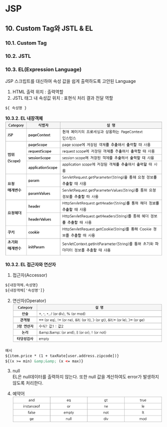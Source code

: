 ﻿# JSP

## 10. Custom Tag와 JSTL & EL  

### 10.1. Custom Tag  

### 10.2. JSTL  

### 10.3. EL(Expression Language)  
JSP 스크립트를 대신하여 속성 값을 쉽게 출력하도록 고안된 Language  
1. HTML 출력 위치 : 출력역할  
2. JSTL 태그 내 속성값 위치   : 표현식 처리 결과 전달 역할

```html
${ 속성명 }
```

**10.3.2. EL 내장객체**  
![ELInnerObjectIMG](./img/ELInnerObject.PNG)  

**10.3.2. EL 접근자와 연산자**  

1) 접근자(Accessor)  

```html
${내장객체.속성명}
${내장객체['속성명']}
```

2) 연산자(Operator)  
![ELOperatorIMG](./img/ELOperator.PNG)  

```html
예시
${item.price * (1 + taxRate[user.address.zipcode])}
${(x >= min) &amp;&amp; (x <= max)}
```

3) null  
EL은 null데이터를 출력하지 않는다. 또한 null 값을 계산하여도 error가 발생하지 않도록 처리한다.  

4) 예약어  
![ELReservedWordsIMG](./img/ELReservedWords.PNG)  


